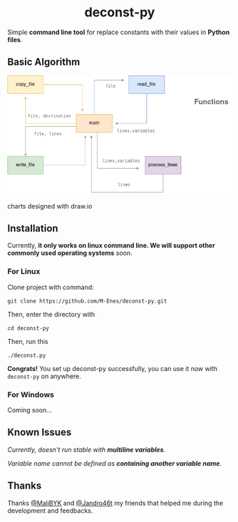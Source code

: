 <h1 align="center">deconst-py</h1>

Simple **command line tool** for replace constants with their values in **Python files**.

## Basic Algorithm

![functions](./docs/functions.png "functions")

charts designed with draw.io
## Installation

Currently, **it only works on linux command line. We will support other commonly used operating systems** soon.
### For Linux

Clone project with command:

```
git clone https://github.com/M-Enes/deconst-py.git
```

Then, enter the directory with 
```
cd deconst-py
```

Then, run this 
```
./deconst.py
```

**Congrats!** You set up deconst-py successfully, you can use it now with `deconst-py` on anywhere.

### For Windows

Coming soon...

## Known Issues

*Currently, doesn't run stable with **multiline variables**.*

*Variable name cannot be defined as **containing another variable name**.*

## Thanks
Thanks [@MaliBYK](https://github.com/MaliBYK) and [@Jandro46t](https://github.com/Jandro46t) my friends that helped me during the development and feedbacks.

